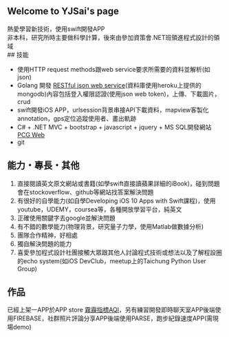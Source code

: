 ## Welcome to YJSai's page
<div>
熱愛學習新技術，使用swift開發APP </br>
非本科，研究所時主要做科學計算，後來由參加資策會.NET班領進程式設計的領域
</div>
## 技能

* 使用HTTP request methods跟web service要求所需要的資料並解析(如json)
* Golang 開發 [RESTful json web service](https://github.com/YJSai/GOLANG-WebService)(資料庫使用heroku上提供的mongodb)內容包括登入權限認證(使用json web token)，上傳、下載圖片，crud
* swift開發iOS APP，urlsession背景串接API下載資料，mapview客製化annotation，gps定位追蹤使用者、畫出軌跡
* C# + .NET MVC + bootstrap + javascript + jquery + MS SQL開發網站[PCG Web](https://github.com/YJSai/iii-PCG-web)
* git

## 能力・專長・其他

1. 直接閱讀英文原文網站或書籍(如學swift直接讀蘋果詳細的iBook)，碰到問題會在stockoverflow、github等網站找答案解決問題
2. 有很好的自學能力(如自學Developing iOS 10 Apps with Swift課程)，使用youtube，UDEMY，coursea等，各種開放學習平台，純英文
3. 正確使用關鍵字去google並解決問題
4. 有不錯的數學能力(物理背景，研究量子力學，使用Matlab做數據分析)
5. 團隊合作精神，好相處
6. 獨自解決問題的能力
8. 喜愛參加程式設計社團接觸大眾跟其他人討論程式技術或想法以及了解程設圈的echo system(如iOS DevClub，meetup上的Taichung Python User Group)

## 作品

已經上架一APP於APP store [霧霾指標AQI](itunes.apple.com/us/app/霧霾指標aqi/id1222400893)，另有練習開發即時聊天室APP後端使用FIREBASE，社群照片評論分享APP後端使用PARSE，跑步紀錄速度APP(需現場demo)

